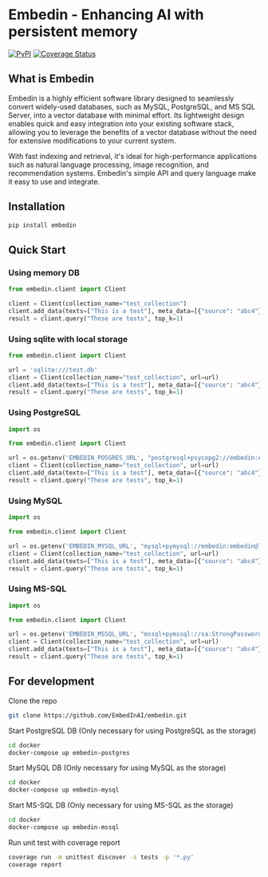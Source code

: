 # Embedin - Enhancing AI with persistent memory
[![PyPI](https://img.shields.io/pypi/v/embedin?label=embedin)](https://pypi.org/project/embedin/)
[![Coverage Status](https://coveralls.io/repos/github/EmbedInAI/EmbedInDB/badge.svg)](https://coveralls.io/github/EmbedInAI/EmbedInDB)

## What is Embedin
Embedin is a highly efficient software library designed to seamlessly convert widely-used databases, such as MySQL, PostgreSQL, and MS SQL Server, into a vector database with minimal effort. Its lightweight design enables quick and easy integration into your existing software stack, allowing you to leverage the benefits of a vector database without the need for extensive modifications to your current system. 

With fast indexing and retrieval, it's ideal for high-performance applications such as natural language processing, image recognition, and recommendation systems. Embedin's simple API and query language make it easy to use and integrate. 

## Installation
```bash
pip install embedin
```

## Quick Start
### Using memory DB
```python
from embedin.client import Client

client = Client(collection_name="test_collection")
client.add_data(texts=["This is a test"], meta_data=[{"source": "abc4"}])
result = client.query("These are tests", top_k=1)
```

### Using sqlite with local storage
```python
from embedin.client import Client

url = 'sqlite:///test.db'
client = Client(collection_name="test_collection", url=url)
client.add_data(texts=["This is a test"], meta_data=[{"source": "abc4"}])
result = client.query("These are tests", top_k=1)
```

### Using PostgreSQL
```python
import os

from embedin.client import Client

url = os.getenv('EMBEDIN_POSGRES_URL', "postgresql+psycopg2://embedin:embedin@localhost/embedin_db")
client = Client(collection_name="test_collection", url=url)
client.add_data(texts=["This is a test"], meta_data=[{"source": "abc4"}])
result = client.query("These are tests", top_k=1)
```

### Using MySQL
```python
import os

from embedin.client import Client

url = os.getenv('EMBEDIN_MYSQL_URL', "mysql+pymysql://embedin:embedin@localhost/embedin_db")
client = Client(collection_name="test_collection", url=url)
client.add_data(texts=["This is a test"], meta_data=[{"source": "abc4"}])
result = client.query("These are tests", top_k=1)
```

### Using MS-SQL
```python
import os

from embedin.client import Client

url = os.getenv('EMBEDIN_MSSQL_URL', "mssql+pymssql://sa:StrongPassword123@localhost/tempdb")
client = Client(collection_name="test_collection", url=url)
client.add_data(texts=["This is a test"], meta_data=[{"source": "abc4"}])
result = client.query("These are tests", top_k=1)
```

## For development

Clone the repo
```bash
git clone https://github.com/EmbedInAI/embedin.git
```

Start PostgreSQL DB (Only necessary for using PostgreSQL as the storage)
```bash
cd docker
docker-compose up embedin-postgres
```

Start MySQL DB (Only necessary for using MySQL as the storage)
```bash
cd docker
docker-compose up embedin-mysql
```

Start MS-SQL DB (Only necessary for using MS-SQL as the storage)
```bash
cd docker
docker-compose up embedin-mssql
```

Run unit test with coverage report
```bash
coverage run -m unittest discover -s tests -p '*.py'
coverage report
```